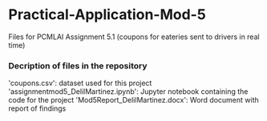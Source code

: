 # Practical-Application-Mod-5
Files for PCMLAI Assignment 5.1 (coupons for eateries sent to drivers in real time)

### Decription of files in the repository
'coupons.csv': dataset used for this project
'assignmentmod5_DelilMartinez.ipynb': Jupyter notebook containing the code for the project
'Mod5Report_DelilMartinez.docx': Word document with report of findings
